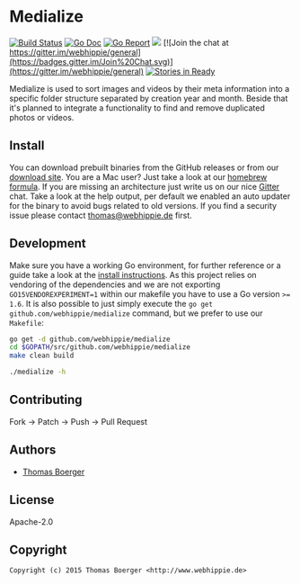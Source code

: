 # Medialize

[![Build Status](http://github.dronehippie.de/api/badges/webhippie/medialize/status.svg)](http://github.dronehippie.de/webhippie/medialize)
[![Go Doc](https://godoc.org/github.com/webhippie/medialize?status.svg)](http://godoc.org/github.com/webhippie/medialize)
[![Go Report](http://goreportcard.com/badge/github.com/webhippie/medialize)](http://goreportcard.com/report/github.com/webhippie/medialize)
[![](https://images.microbadger.com/badges/image/webhippie/medialize.svg)](http://microbadger.com/images/webhippie/medialize "Get your own image badge on microbadger.com")
[![Join the chat at https://gitter.im/webhippie/general](https://badges.gitter.im/Join%20Chat.svg)](https://gitter.im/webhippie/general)
[![Stories in Ready](https://badge.waffle.io/webhippie/medialize.svg?label=ready&title=Ready)](http://waffle.io/webhippie/medialize)

Medialize is used to sort images and videos by their meta information into a specific folder structure separated by creation year and month. Beside that it's planned to integrate a functionality to find and remove duplicated photos or videos.


## Install

You can download prebuilt binaries from the GitHub releases or from our [download site](http://dl.webhippie.de/misc/medialize). You are a Mac user? Just take a look at our [homebrew formula](https://github.com/webhippie/homebrew-webhippie). If you are missing an architecture just write us on our nice [Gitter](https://gitter.im/webhippie/general) chat. Take a look at the help output, per default we enabled an auto updater for the binary to avoid bugs related to old versions. If you find a security issue please contact thomas@webhippie.de first.


## Development

Make sure you have a working Go environment, for further reference or a guide take a look at the [install instructions](http://golang.org/doc/install.html). As this project relies on vendoring of the dependencies and we are not exporting `GO15VENDOREXPERIMENT=1` within our makefile you have to use a Go version `>= 1.6`. It is also possible to just simply execute the `go get github.com/webhippie/medialize` command, but we prefer to use our `Makefile`:

```bash
go get -d github.com/webhippie/medialize
cd $GOPATH/src/github.com/webhippie/medialize
make clean build

./medialize -h
```


## Contributing

Fork -> Patch -> Push -> Pull Request


## Authors

* [Thomas Boerger](https://github.com/tboerger)


## License

Apache-2.0


## Copyright

```
Copyright (c) 2015 Thomas Boerger <http://www.webhippie.de>
```
